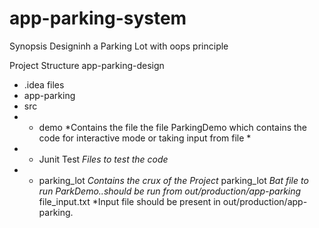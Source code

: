 # app-parking-system
Synopsis
Designinh a Parking Lot with  oops principle

Project Structure
app-parking-design
*  .idea files
*  app-parking
*    src
*    *  demo        *Contains the file the file ParkingDemo which contains the code for interactive mode or taking input from file * 
*    *  Junit Test  *Files to test the code*
*    *  parking_lot  *Contains the crux of the Project*
parking_lot          *Bat file to run ParkDemo..should be run from out/production/app-parking*
file_input.txt       *Input file should be present in out/production/app-parking.  
